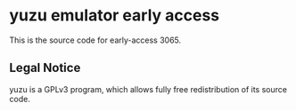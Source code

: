 yuzu emulator early access
=============

This is the source code for early-access 3065.

## Legal Notice

yuzu is a GPLv3 program, which allows fully free redistribution of its source code.